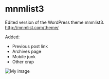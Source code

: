 mnmlist3
========

Edited version of the WordPress theme mnmlist3. http://mnmlist.com/theme/

Added:

- Previous post link
- Archives page
- Mobile junk
- Other crap

![My image](http://ichrs.com/journal/journal_uploads/Screen-Shot-2014-04-29-at-2.20.10-PM.jpg)
